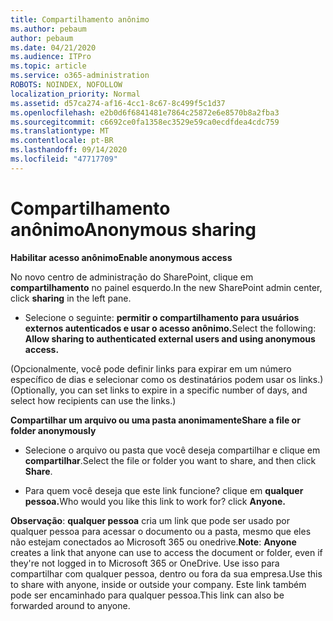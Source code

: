 ```yaml
---
title: Compartilhamento anônimo
ms.author: pebaum
author: pebaum
ms.date: 04/21/2020
ms.audience: ITPro
ms.topic: article
ms.service: o365-administration
ROBOTS: NOINDEX, NOFOLLOW
localization_priority: Normal
ms.assetid: d57ca274-af16-4cc1-8c67-8c499f5c1d37
ms.openlocfilehash: e2b0d6f6841481e7864c25872e6e8570b8a2fba3
ms.sourcegitcommit: c6692ce0fa1358ec3529e59ca0ecdfdea4cdc759
ms.translationtype: MT
ms.contentlocale: pt-BR
ms.lasthandoff: 09/14/2020
ms.locfileid: "47717709"
---
```

# <a name="anonymous-sharing"></a><span data-ttu-id="596ac-102">Compartilhamento anônimo</span><span class="sxs-lookup"><span data-stu-id="596ac-102">Anonymous sharing</span></span>

 <span data-ttu-id="596ac-103">**Habilitar acesso anônimo**</span><span class="sxs-lookup"><span data-stu-id="596ac-103">**Enable anonymous access**</span></span>
  
<span data-ttu-id="596ac-104">No novo centro de administração do SharePoint, clique em **compartilhamento** no painel esquerdo.</span><span class="sxs-lookup"><span data-stu-id="596ac-104">In the new SharePoint admin center, click **sharing** in the left pane.</span></span> 
  
- <span data-ttu-id="596ac-105">Selecione o seguinte: **permitir o compartilhamento para usuários externos autenticados e usar o acesso anônimo.**</span><span class="sxs-lookup"><span data-stu-id="596ac-105">Select the following: **Allow sharing to authenticated external users and using anonymous access.**</span></span>
  
<span data-ttu-id="596ac-106">(Opcionalmente, você pode definir links para expirar em um número específico de dias e selecionar como os destinatários podem usar os links.)</span><span class="sxs-lookup"><span data-stu-id="596ac-106">(Optionally, you can set links to expire in a specific number of days, and select how recipients can use the links.)</span></span>
    
 <span data-ttu-id="596ac-107">**Compartilhar um arquivo ou uma pasta anonimamente**</span><span class="sxs-lookup"><span data-stu-id="596ac-107">**Share a file or folder anonymously**</span></span>
  
- <span data-ttu-id="596ac-108">Selecione o arquivo ou pasta que você deseja compartilhar e clique em **compartilhar**.</span><span class="sxs-lookup"><span data-stu-id="596ac-108">Select the file or folder you want to share, and then click **Share**.</span></span> 
    
- <span data-ttu-id="596ac-109">Para quem você deseja que este link funcione? clique em **qualquer pessoa.**</span><span class="sxs-lookup"><span data-stu-id="596ac-109">Who would you like this link to work for? click **Anyone.**</span></span>
  
 <span data-ttu-id="596ac-110">**Observação**: **qualquer pessoa** cria um link que pode ser usado por qualquer pessoa para acessar o documento ou a pasta, mesmo que eles não estejam conectados ao Microsoft 365 ou onedrive.</span><span class="sxs-lookup"><span data-stu-id="596ac-110">**Note**: **Anyone** creates a link that anyone can use to access the document or folder, even if they're not logged in to Microsoft 365 or OneDrive.</span></span> <span data-ttu-id="596ac-111">Use isso para compartilhar com qualquer pessoa, dentro ou fora da sua empresa.</span><span class="sxs-lookup"><span data-stu-id="596ac-111">Use this to share with anyone, inside or outside your company.</span></span> <span data-ttu-id="596ac-112">Este link também pode ser encaminhado para qualquer pessoa.</span><span class="sxs-lookup"><span data-stu-id="596ac-112">This link can also be forwarded around to anyone.</span></span> 
    

